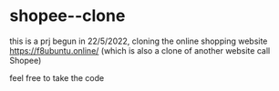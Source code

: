 # shopee--clone
this is a prj begun in 22/5/2022, cloning the online shopping website https://f8ubuntu.online/ (which is also a clone of another
website call Shopee)

feel free to take the code

